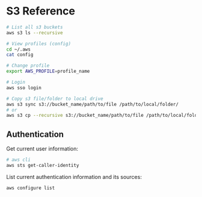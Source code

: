 # S3 Reference

```bash
# List all s3 buckets
aws s3 ls --recursive

# View profiles (config)
cd ~/.aws
cat config

# Change profile
export AWS_PROFILE=profile_name

# Login
aws sso login

# Copy s3 file/folder to local drive
aws s3 sync s3://bucket_name/path/to/file /path/to/local/folder/
# or
aws s3 cp --recursive s3://bucket_name/path/to/file /path/to/local/folder/
```

## Authentication

Get current user information:

```bash
# aws cli
aws sts get-caller-identity
```

List current authentication information and its sources:

```bash
aws configure list
```
